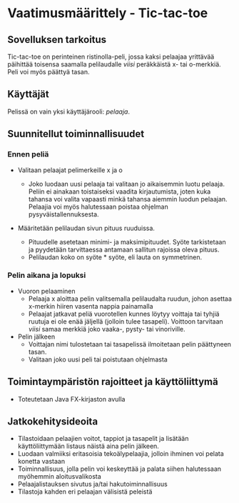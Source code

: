 # Vaatimusmäärittely - Tic-tac-toe

## Sovelluksen tarkoitus

Tic-tac-toe on perinteinen ristinolla-peli, jossa kaksi pelaajaa yrittävää päihittää toisensa saamalla pelilaudalle *viisi* peräkkäistä x- tai o-merkkiä. Peli voi myös päättyä tasan. 

## Käyttäjät

Pelissä on vain yksi käyttäjärooli: *pelaaja*.

## Suunnitellut toiminnallisuudet

### Ennen peliä

* Valitaan pelaajat pelimerkeille x ja o 
    * Joko luodaan uusi pelaaja tai valitaan jo aikaisemmin luotu pelaaja. Peliin ei ainakaan toistaiseksi vaadita kirjautumista, joten kuka tahansa voi valita vapaasti minkä tahansa aiemmin luodun pelaajan. Pelaajia voi myös halutessaan poistaa ohjelman pysyväistallennuksesta.

* Määritetään pelilaudan sivun pituus ruuduissa. 
    * Pituudelle asetetaan minimi- ja maksimipituudet. Syöte tarkistetaan ja pyydetään tarvittaessa antamaan sallitun rajoissa oleva pituus.
    * Pelilaudan koko on syöte * syöte, eli lauta on symmetrinen.

### Pelin aikana ja lopuksi

* Vuoron pelaaminen
    * Pelaaja x aloittaa pelin valitsemalla pelilaudalta ruudun, johon asettaa x-merkin hiiren vasenta nappia painamalla
    * Pelaajat jatkavat peliä vuorotellen kunnes löytyy voittaja tai tyhjiä ruutuja ei ole enää jäljellä (jolloin tulee tasapeli). Voittoon tarvitaan *viisi* samaa merkkiä joko vaaka-, pysty- tai vinoriville. 
* Pelin jälkeen
    * Voittajan nimi tulostetaan tai tasapelissä ilmoitetaan pelin päättyneen tasan. 
    * Valitaan joko uusi peli tai poistutaan ohjelmasta

## Toimintaympäristön rajoitteet ja käyttöliittymä

*  Toteutetaan Java FX-kirjaston avulla

## Jatkokehitysideoita

* Tilastoidaan pelaajien voitot, tappiot ja tasapelit ja lisätään käyttöliittymään listaus näistä aina pelin jälkeen.
* Luodaan valmiiksi eritasoisia tekoälypelaajia, jolloin ihminen voi pelata konetta vastaan
* Toiminnallisuus, jolla pelin voi keskeyttää ja palata siihen halutessaan myöhemmin aloitusvalikosta 
* Pelaajalistauksen sivutus ja/tai hakutoiminnallisuus
* Tilastoja kahden eri pelaajan välisistä peleistä
